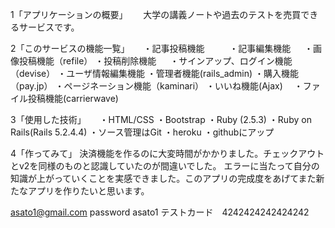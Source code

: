 
1「アプリケーションの概要」　 　大学の講義ノートや過去のテストを売買できるサービスです。

2「このサービスの機能一覧」 　
・記事投稿機能 　 　
・記事編集機能 　
・画像投稿機能（refile） 
・投稿削除機能 　
・サインアップ、ログイン機能（devise）
・ユーザ情報編集機能
・管理者機能(rails_admin)
・購入機能（pay.jp）
・ページネーション機能（kaminari） 
・いいね機能(Ajax)　
・ファイル投稿機能(carrierwave)　

3「使用した技術」 　
・HTML/CSS
・Bootstrap 
・Ruby (2.5.3)
・Ruby on Rails(Rails 5.2.4.4)
・ソース管理はGit
・heroku
・githubにアップ

4「作ってみて」
決済機能を作るのに大変時間がかかりました。チェックアウトとv2を同様のものと認識していたのが間違いでした。
エラーに当たって自分の知識が上がっていくことを実感できました。このアプリの完成度をあげてまた新たなアプリを作りたいと思います。

asato1@gmail.com
password asato1
テストカード　4242424242424242
